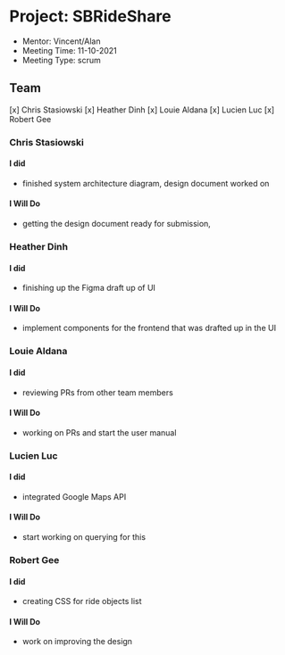 # Project: SBRideShare
* Mentor: Vincent/Alan
* Meeting Time: 11-10-2021
* Meeting Type: scrum

## Team
[x] Chris Stasiowski
[x] Heather Dinh
[x] Louie Aldana
[x] Lucien Luc
[x] Robert Gee

### Chris Stasiowski

#### I did
* finished system architecture diagram, design document worked on

#### I Will Do
* getting the design document ready for submission, 

### Heather Dinh

#### I did
* finishing up the Figma draft up of UI

#### I Will Do
* implement components for the frontend that was drafted up in the UI

### Louie Aldana

#### I did
* reviewing PRs from other team members

#### I Will Do
* working on PRs and start the user manual

### Lucien Luc

#### I did
* integrated Google Maps API

#### I Will Do
* start working on querying for this


### Robert Gee

#### I did
* creating CSS for ride objects list

#### I Will Do
* work on improving the design
